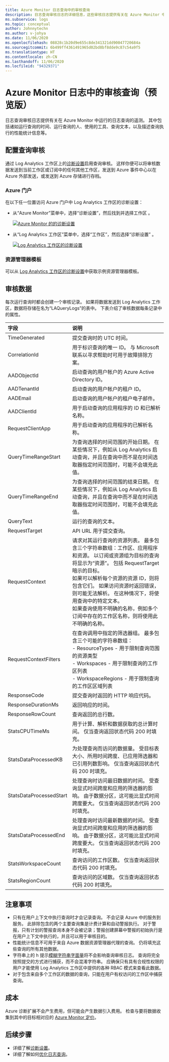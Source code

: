 ```yaml
---
title: Azure Monitor 日志查询中的审核查询
description: 日志查询审核日志的详细信息，这些审核日志提供有关在 Azure Monitor 中运行的日志查询的遥测。
ms.subservice: logs
ms.topic: conceptual
author: Johnnytechn
ms.author: v-johya
ms.date: 11/06/2020
ms.openlocfilehash: 08828c1b20d9e655c8de341321dd90047720684a
ms.sourcegitcommit: 6b499ff4361491965d02bd8bf8dde9c87c54a9f5
ms.translationtype: HT
ms.contentlocale: zh-CN
ms.lasthandoff: 11/06/2020
ms.locfileid: "94329371"
---
```

# <a name="audit-queries-in-azure-monitor-logs-preview"></a>Azure Monitor 日志中的审核查询（预览版）
日志查询审核日志提供有关在 Azure Monitor 中运行的日志查询的遥测。 其中包括诸如运行查询的时间、运行查询的人、使用的工具、查询文本，以及描述查询执行的性能统计信息等。


## <a name="configure-query-auditing"></a>配置查询审核
通过 Log Analytics 工作区上的[诊断设置](../platform/diagnostic-settings.md)启用查询审核。 这样你便可以将审核数据发送到当前工作区或订阅中的任何其他工作区，发送到 Azure 事件中心以在 Azure 外部发送，或发送到 Azure 存储进行存档。 

### <a name="azure-portal"></a>Azure 门户
在以下任一位置访问 Azure 门户中 Log Analytics 工作区的诊断设置：

- 从“Azure Monitor”菜单中，选择“诊断设置”，然后找到并选择工作区 。

    [![Azure Monitor 的的诊断设置](./media/log-query-audit/diagnostic-setting-monitor.png) ](./media/log-query-audit/diagnostic-setting-monitor.png#lightbox) 

- 从“Log Analytics 工作区”菜单中，选择“工作区”，然后选择“诊断设置” 。

    [![Log Analytics 工作区的诊断设置](./media/log-query-audit/diagnostic-setting-workspace.png) ](./media/log-query-audit/diagnostic-setting-workspace.png#lightbox) 

### <a name="resource-manager-template"></a>资源管理器模板
可以从 [Log Analytics 工作区的诊断设置](../samples/resource-manager-diagnostic-settings.md#diagnostic-setting-for-log-analytics-workspace)中获取示例资源管理器模板。

## <a name="audit-data"></a>审核数据
每次运行查询时都会创建一个审核记录。 如果将数据发送到 Log Analytics 工作区，数据将存储在名为“LAQueryLogs”的表中。 下表介绍了审核数据每条记录中的属性。

| 字段 | 说明 |
|:---|:---|
| TimeGenerated         | 提交查询时的 UTC 时间。 |
| CorrelationId         | 用于标识查询的唯一 ID。 与 Microsoft 联系以寻求帮助时可用于故障排除方案。 |
| AADObjectId           | 启动查询的用户帐户的 Azure Active Directory ID。  |
| AADTenantId           | 启动查询的用户帐户的租户 ID。  |
| AADEmail              | 启动查询的用户帐户的租户电子邮件。  |
| AADClientId           | 用于启动查询的应用程序的 ID 和已解析名称。 |
| RequestClientApp      | 用于启动查询的应用程序的已解析名称。 |
| QueryTimeRangeStart   | 为查询选择的时间范围的开始日期。 在某些情况下，例如从 Log Analytics 启动查询，并且在查询中而不是在时间选取器指定时间范围时，可能不会填充此值。 |
| QueryTimeRangeEnd     | 为查询选择的时间范围的结束日期。 在某些情况下，例如从 Log Analytics 启动查询，并且在查询中而不是在时间选取器指定时间范围时，可能不会填充此值。  |
| QueryText             | 运行的查询的文本。 |
| RequestTarget         | API URL 用于提交查询。  |
| RequestContext        | 请求对其运行查询的资源列表。 最多包含三个字符串数组：工作区、应用程序和资源。 以订阅或资源组为目标的查询将显示为“资源”。 包括 RequestTarget 暗示的目标。<br>如果可以解析每个资源的资源 ID，则将包含它们。 如果访问资源时返回错误，则可能无法解析。 在这种情况下，将使用查询中的特定文本。<br>如果查询使用不明确的名称，例如多个订阅中存在的工作区名称，则将使用此不明确的名称。 |
| RequestContextFilters | 在查询调用中指定的筛选器组。 最多包含三个可能的字符串数组：<br>- ResourceTypes - 用于限制查询范围的资源类型<br>- Workspaces - 用于限制查询的工作区列表<br>- WorkspaceRegions - 用于限制查询的工作区区域列表 |
| ResponseCode          | 提交查询时返回的 HTTP 响应代码。 |
| ResponseDurationMs    | 返回响应的时间。  |
| ResponseRowCount     | 查询返回的总行数。 |
| StatsCPUTimeMs       | 用于计算、解析和数据获取的总计算时间。 仅当查询返回状态代码 200 时填充。 |
| StatsDataProcessedKB | 为处理查询而访问的数据量。 受目标表大小、所用时间跨度、已应用筛选器和已引用列数影响。 仅当查询返回状态代码 200 时填充。 |
| StatsDataProcessedStart | 处理查询时访问最旧数据的时间。 受查询显式时间跨度和应用的筛选器的影响。 由于数据分区，这可能比显式时间跨度要大。 仅当查询返回状态代码 200 时填充。 |
| StatsDataProcessedEnd  |处理查询时访问最新数据的时间。 受查询显式时间跨度和应用的筛选器的影响。 由于数据分区，这可能比显式时间跨度要大。 仅当查询返回状态代码 200 时填充。 |
| StatsWorkspaceCount | 查询访问的工作区数。 仅当查询返回状态代码 200 时填充。 |
| StatsRegionCount | 查询访问的区域数。 仅当查询返回状态代码 200 时填充。 |

## <a name="considerations"></a>注意事项

- 只有在用户上下文中执行查询时才会记录查询。 不会记录 Azure 中的服务到服务。 此排除包含的两个主要查询集是计费计算和自动警报执行。 对于警报，只有计划的警报查询本身不会被记录；警报创建屏幕中警报的初始执行是在用户上下文中执行的，并且可以用于审核目的。 
- 性能统计信息不可用于来自 Azure 数据资源管理器代理的查询。 仍将填充这些查询的所有其他数据。
- 字符串上的 h 提示[模糊字符串字面量](/data-explorer/kusto/query/scalar-data-types/string#obfuscated-string-literals)将不会影响查询审核日志。 查询将完全按照提交的方式进行捕获，而不会混淆字符串。 应确保只有具有合规性权限的用户才能使用 Log Analytics 工作区中提供的各种 RBAC 模式来查看此数据。
- 对于包含来自多个工作区的数据的查询，只能在用户有权访问的工作区中捕获查询。

## <a name="costs"></a>成本  
Azure 诊断扩展不会产生费用，但可能会产生数据引入费用。 检查与要将数据收集到其中的目标相对应的 [Azure Monitor 定价](https://www.azure.cn/pricing/details/monitor/)。

## <a name="next-steps"></a>后续步骤

- 详细了解[诊断设置](../platform/diagnostic-settings.md)。
- 详细了解如何[优化日志查询](query-optimization.md)。

